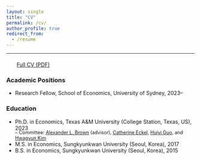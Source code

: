 ```yaml
---
layout: single
title: "CV"
permalink: /cv/
author_profile: true
redirect_from:
  - /resume
---
```


---

<div style="margin-left: 2em; margin-top: 1.5em; margin-bottom: 1em;">
  <a href="https://hyundamje.github.io/papers/cv_je.pdf"> Full CV (PDF)</a>
</div>

### Academic Positions
* Research Fellow, School of Economics, University of Sydney, 2023– 
  
### Education
* Ph.D. in Economics, Texas A&M University (College Station, Texas, US), 2023   
    <span style="margin-top:-0.3em; display:block; font-size:90%;">– Committee: [Alexander L. Brown](https://people.tamu.edu/~alexbrown/) (advisor), [Catherine Eckel](https://sites.google.com/site/eckelcatherine/), [Huiyi Guo](https://guohuiyi.com), and [Hwagyun Kim](https://people.tamu.edu/~hagenkim/)
* M.S. in Economics, Sungkyunkwan University (Seoul, Korea), 2017
* B.S. in Economics, Sungkyunkwan University (Seoul, Korea), 2015


